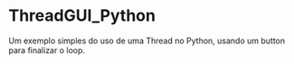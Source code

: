 # ThreadGUI_Python
Um exemplo simples do uso de uma Thread no Python, usando um button para finalizar o loop.
